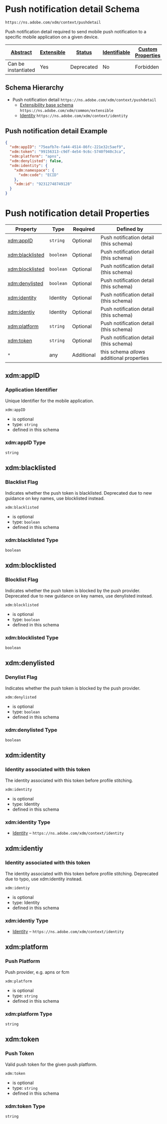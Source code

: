 
# Push notification detail Schema

```
https://ns.adobe.com/xdm/context/pushdetail
```

Push notification detail required to send mobile push notification to a specific mobile application on a given device.

| [Abstract](../../abstract.md) | [Extensible](../../extensions.md) | [Status](../../status.md) | [Identifiable](../../id.md) | [Custom Properties](../../extensions.md) | [Additional Properties](../../extensions.md) | Defined In |
|-------------------------------|-----------------------------------|---------------------------|-----------------------------|------------------------------------------|----------------------------------------------|------------|
| Can be instantiated | Yes | Deprecated | No | Forbidden | Permitted | [datatypes/pushdetail.schema.json](datatypes/pushdetail.schema.json) |
## Schema Hierarchy

* Push notification detail `https://ns.adobe.com/xdm/context/pushdetail`
  * [Extensibility base schema](extensible.schema.md) `https://ns.adobe.com/xdm/common/extensible`
  * [Identity](identity.schema.md) `https://ns.adobe.com/xdm/context/identity`


## Push notification detail Example
```json
{
  "xdm:appID": "75eafb7e-fa44-4514-86fc-221e32c5aef9",
  "xdm:token": "99156313-c9df-4e54-9c6c-5740f940c3ca",
  "xdm:platform": "apns",
  "xdm:denylisted": false,
  "xdm:identity": {
    "xdm:namespace": {
      "xdm:code": "ECID"
    },
    "xdm:id": "92312748749128"
  }
}
```

# Push notification detail Properties

| Property | Type | Required | Defined by |
|----------|------|----------|------------|
| [xdm:appID](#xdmappid) | `string` | Optional | Push notification detail (this schema) |
| [xdm:blacklisted](#xdmblacklisted) | `boolean` | Optional | Push notification detail (this schema) |
| [xdm:blocklisted](#xdmblocklisted) | `boolean` | Optional | Push notification detail (this schema) |
| [xdm:denylisted](#xdmdenylisted) | `boolean` | Optional | Push notification detail (this schema) |
| [xdm:identity](#xdmidentity) | Identity | Optional | Push notification detail (this schema) |
| [xdm:identiy](#xdmidentiy) | Identity | Optional | Push notification detail (this schema) |
| [xdm:platform](#xdmplatform) | `string` | Optional | Push notification detail (this schema) |
| [xdm:token](#xdmtoken) | `string` | Optional | Push notification detail (this schema) |
| `*` | any | Additional | this schema *allows* additional properties |

## xdm:appID
### Application Identifier

Unique Identifier for the mobile application.

`xdm:appID`
* is optional
* type: `string`
* defined in this schema

### xdm:appID Type


`string`






## xdm:blacklisted
### Blacklist Flag

Indicates whether the push token is blacklisted. Deprecated due to new guidance on key names, use blocklisted instead.

`xdm:blacklisted`
* is optional
* type: `boolean`
* defined in this schema

### xdm:blacklisted Type


`boolean`





## xdm:blocklisted
### Blocklist Flag

Indicates whether the push token is blocked by the push provider. Deprecated due to new guidance on key names, use denylisted instead.

`xdm:blocklisted`
* is optional
* type: `boolean`
* defined in this schema

### xdm:blocklisted Type


`boolean`





## xdm:denylisted
### Denylist Flag

Indicates whether the push token is blocked by the push provider.

`xdm:denylisted`
* is optional
* type: `boolean`
* defined in this schema

### xdm:denylisted Type


`boolean`





## xdm:identity
### Identity associated with this token

The identity associated with this token before profile stitching.

`xdm:identity`
* is optional
* type: Identity
* defined in this schema

### xdm:identity Type


* [Identity](identity.schema.md) – `https://ns.adobe.com/xdm/context/identity`





## xdm:identiy
### Identity associated with this token

The identity associated with this token before profile stitching. Deprecated due to typo, use xdm:identity instead.

`xdm:identiy`
* is optional
* type: Identity
* defined in this schema

### xdm:identiy Type


* [Identity](identity.schema.md) – `https://ns.adobe.com/xdm/context/identity`





## xdm:platform
### Push Platform

Push provider, e.g. apns or fcm

`xdm:platform`
* is optional
* type: `string`
* defined in this schema

### xdm:platform Type


`string`






## xdm:token
### Push Token

Valid push token for the given push platform.

`xdm:token`
* is optional
* type: `string`
* defined in this schema

### xdm:token Type


`string`





